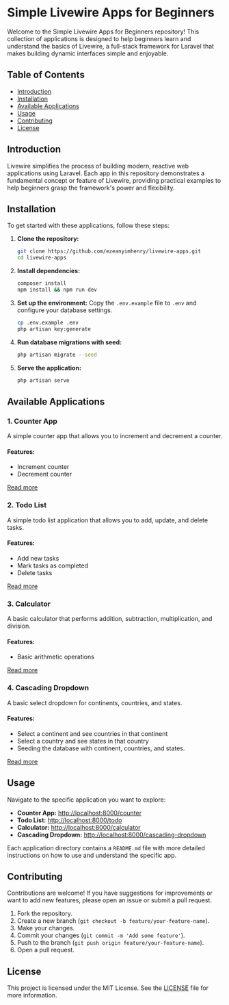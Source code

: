 # Simple Livewire Apps for Beginners

Welcome to the Simple Livewire Apps for Beginners repository! This collection of applications is designed to help beginners learn and understand the basics of Livewire, a full-stack framework for Laravel that makes building dynamic interfaces simple and enjoyable.

## Table of Contents

- [Introduction](#introduction)
- [Installation](#installation)
- [Available Applications](#available-applications)
- [Usage](#usage)
- [Contributing](#contributing)
- [License](#license)

## Introduction

Livewire simplifies the process of building modern, reactive web applications using Laravel. Each app in this repository demonstrates a fundamental concept or feature of Livewire, providing practical examples to help beginners grasp the framework's power and flexibility.

## Installation

To get started with these applications, follow these steps:

1. **Clone the repository:**
    ```sh
    git clone https://github.com/ezeanyimhenry/livewire-apps.git
    cd livewire-apps
    ```

2. **Install dependencies:**
    ```sh
    composer install
    npm install && npm run dev
    ```

3. **Set up the environment:**
    Copy the `.env.example` file to `.env` and configure your database settings.
    ```sh
    cp .env.example .env
    php artisan key:generate
    ```

4. **Run database migrations with seed:**
    ```sh
    php artisan migrate --seed
    ```

5. **Serve the application:**
    ```sh
    php artisan serve
    ```

## Available Applications

### 1. Counter App

A simple counter app that allows you to increment and decrement a counter.

#### Features:
- Increment counter
- Decrement counter

[Read more](./resources/views/livewire/counter/README.md)

### 2. Todo List

A simple todo list application that allows you to add, update, and delete tasks.

#### Features:
- Add new tasks
- Mark tasks as completed
- Delete tasks

[Read more](./resources/views/livewire/todo/README.md)

### 3. Calculator

A basic calculator that performs addition, subtraction, multiplication, and division.

#### Features:
- Basic arithmetic operations

[Read more](./resources/views/livewire/calculator/README.md)

### 4. Cascading Dropdown

A basic select dropdown for continents, countries, and states.

#### Features:
- Select a continent and see countries in that continent
- Select a country and see states in that country
- Seeding the database with continent, countries, and states.

[Read more](./resources/views/livewire/cascading-dropdown/README.md)

## Usage

Navigate to the specific application you want to explore:

- **Counter App:** [http://localhost:8000/counter](http://localhost:8000/counter)
- **Todo List:** [http://localhost:8000/todo](http://localhost:8000/todo)
- **Calculator:** [http://localhost:8000/calculator](http://localhost:8000/calculator)
- **Cascading Dropdown:** [http://localhost:8000/cascading-dropdown](http://localhost:8000/cascading-dropdown)

Each application directory contains a `README.md` file with more detailed instructions on how to use and understand the specific app.

## Contributing

Contributions are welcome! If you have suggestions for improvements or want to add new features, please open an issue or submit a pull request.

1. Fork the repository.
2. Create a new branch (`git checkout -b feature/your-feature-name`).
3. Make your changes.
4. Commit your changes (`git commit -m 'Add some feature'`).
5. Push to the branch (`git push origin feature/your-feature-name`).
6. Open a pull request.

## License

This project is licensed under the MIT License. See the [LICENSE](LICENSE) file for more information.